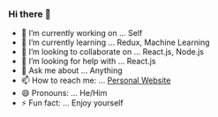 ### Hi there 👋


- 🔭 I’m currently working on ... Self
- 🌱 I’m currently learning ... Redux, Machine Learning
- 👯 I’m looking to collaborate on ... React.js, Node.js
- 🤔 I’m looking for help with ... React.js
- 💬 Ask me about ... Anything
- 📫 How to reach me: ... [Personal Website](https://ibrahim-kaiser.netlify.app/)
- 😄 Pronouns: ... He/Him
- ⚡ Fun fact: ... Enjoy yourself

